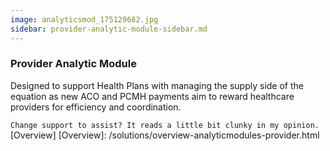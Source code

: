 ```yaml
---
image: analyticsmod_175129682.jpg
sidebar: provider-analytic-module-sidebar.md
---
```


### Provider Analytic Module

Designed to support Health Plans with managing the supply side of the equation as new ACO and PCMH payments aim to reward healthcare providers for efficiency and coordination.

`Change support to assist? It reads a little bit clunky in my opinion.`
[Overview]
[Overview]: /solutions/overview-analyticmodules-provider.html